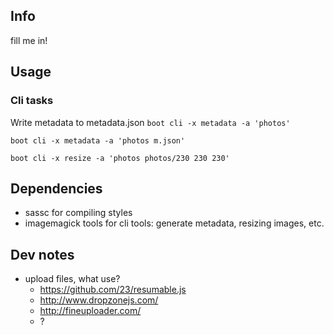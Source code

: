 ## Info
fill me in!

## Usage

### Cli tasks

Write metadata to metadata.json
`boot cli -x metadata -a 'photos'`

`boot cli -x metadata -a 'photos m.json'`

`boot cli -x resize -a 'photos photos/230 230 230'`

## Dependencies
- sassc for compiling styles
- imagemagick tools for cli tools: generate metadata, resizing images, etc.

## Dev notes

- upload files, what use?
	- https://github.com/23/resumable.js
	- http://www.dropzonejs.com/
	- http://fineuploader.com/
	- ? 
